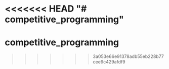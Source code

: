 <<<<<<< HEAD
"# competitive_programming" 
=======
# competitive_programming
>>>>>>> 3a053e66e91378adb55eb228b77cee9c429afdf9
